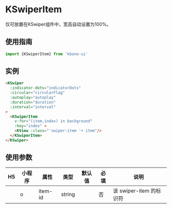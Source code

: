 # KSwiperItem

仅可放置在KSwiper组件中，宽高自动设置为100%。

## 使用指南

```js
import {KSwiperItem} from 'kbone-ui'
```

## 实例

```html
<KSwiper
  :indicator-dots="indicatorDots"
  :circular="circularFlag"
  :autoplay="autoplay"
  :duration="duration"
  :interval="interval"
>
  <KSwiperItem
    v-for="(item,index) in background"
    :key="index" >
    <KView :class="'swiper-item '+ item"/>
  </KSwiperItem>
</KSwiper>
```

<KSwiperDemo/>

## 使用参数

| H5 | 小程序 | 属性 | 类型 | 默认值 | 必填 | 说明 | 
| --- | --- | ---- | ---- | ------ | -------- | ---- |
|  | o | item-id | string |  | 否 | 该 swiper-item 的标识符 |
